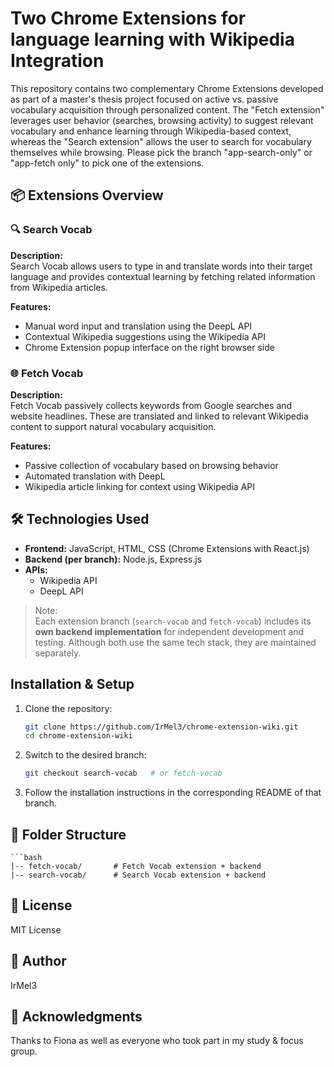 # Two Chrome Extensions for language learning with Wikipedia Integration

This repository contains two complementary Chrome Extensions developed as part of a master's thesis project focused on active vs. passive vocabulary acquisition through personalized content. The "Fetch extension" leverages user behavior (searches, browsing activity) to suggest relevant vocabulary and enhance learning through Wikipedia-based context, whereas the "Search extension" allows the user to search for vocabulary themselves while browsing. Please pick the branch "app-search-only" or "app-fetch only" to pick one of the extensions.

## 📦 Extensions Overview

### 🔍 Search Vocab
**Description:**  
Search Vocab allows users to type in and translate words into their target language and provides contextual learning by fetching related information from Wikipedia articles.

**Features:**
- Manual word input and translation using the DeepL API
- Contextual Wikipedia suggestions using the Wikipedia API
- Chrome Extension popup interface on the right browser side

### 🌐 Fetch Vocab
**Description:**  
Fetch Vocab passively collects keywords from Google searches and website headlines. These are translated and linked to relevant Wikipedia content to support natural vocabulary acquisition.

**Features:**
- Passive collection of vocabulary based on browsing behavior
- Automated translation with DeepL
- Wikipedia article linking for context using Wikipedia API

## 🛠 Technologies Used
- **Frontend:** JavaScript, HTML, CSS (Chrome Extensions with React.js)
- **Backend (per branch):** Node.js, Express.js
- **APIs:**
  - Wikipedia API
  - DeepL API

> Note:  
> Each extension branch (`search-vocab` and `fetch-vocab`) includes its **own backend implementation** for independent development and testing. Although both use the same tech stack, they are maintained separately.

##  Installation & Setup

1. Clone the repository:
   ```bash
   git clone https://github.com/IrMel3/chrome-extension-wiki.git
   cd chrome-extension-wiki

2. Switch to the desired branch:
    ```bash
    git checkout search-vocab   # or fetch-vocab

3. Follow the installation instructions in the corresponding README of that branch.

## 📂 Folder Structure

    ```bash
    |-- fetch-vocab/       # Fetch Vocab extension + backend
    |-- search-vocab/      # Search Vocab extension + backend

## 📄 License

MIT License

## 👤 Author

IrMel3

## 🙏 Acknowledgments

Thanks to Fiona as well as everyone who took part in my study & focus group.


